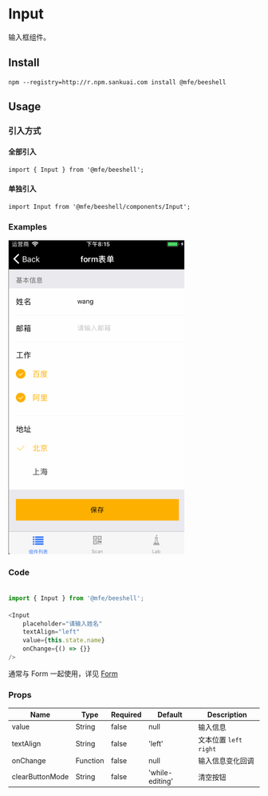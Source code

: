 # Input

输入框组件。

## Install

```
npm --registry=http://r.npm.sankuai.com install @mfe/beeshell
```

## Usage

### 引入方式
#### 全部引入
```
import { Input } from '@mfe/beeshell';
```

#### 单独引入
```
import Input from '@mfe/beeshell/components/Input';
```

### Examples
![image](../images/Form/1.gif)


### Code

```js

import { Input } from '@mfe/beeshell';

<Input
    placeholder="请输入姓名"
    textAlign="left"
    value={this.state.name}
    onChange={() => {}}
/>
```

通常与 Form 一起使用，详见 [Form](./Form.md)


### Props

| Name | Type | Required | Default | Description |
| ---- | ---- | ---- | ---- | ---- |
| value | String | false | null | 输入信息 |
| textAlign | String | false | 'left' | 文本位置 `left` `right` |
| onChange | Function | false | null | 输入信息变化回调 |
| clearButtonMode | String | false | 'while-editing' | 清空按钮 |
